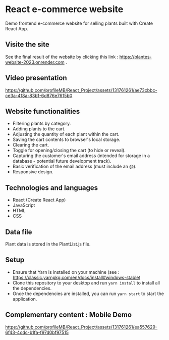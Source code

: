 
# React e-commerce website
Demo frontend e-commerce website for selling plants built with Create React App.

## Visite the site
See the final result of the website by clicking this link : https://plantes-website-2023.onrender.com .

## Video presentation
https://github.com/profileMB/React_Project/assets/131761261/ae73cbbc-ce3a-418a-83b1-6d876e7615b0

## Website functionalities
- Filtering plants by category.
- Adding plants to the cart.
- Adjusting the quantity of each plant within the cart.
- Saving the cart contents to browser's local storage.
- Clearing the cart.
- Toggle for opening/closing the cart (to hide or reveal).
- Capturing the customer's email address (intended for storage in a database - potential future development track).
- Basic verification of the email address (must include an @).
- Responsive design.

## Technologies and languages
- React (Create React App)
- JavaScript
- HTML
- CSS

## Data file
Plant data is stored in the PlantList.js file.

## Setup
- Ensure that Yarn is installed on your machine (see : https://classic.yarnpkg.com/en/docs/install#windows-stable)
- Clone this repository to your desktop and run `yarn install` to install all the dependencies.
- Once the dependencies are installed, you can run `yarn start` to start the application. 

## Complementary content : Mobile Demo
https://github.com/profileMB/React_Project/assets/131761261/ea557629-6f43-4cdc-b1fa-f97d0bf97515



